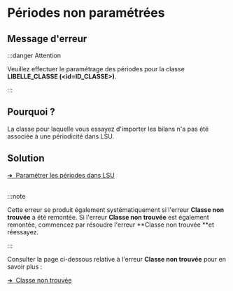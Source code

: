 # Périodes non paramétrées

## Message d'erreur

:::danger Attention

Veuillez effectuer le paramétrage des périodes pour la classe **LIBELLE_CLASSE (\<id=ID_CLASSE>)**.

:::


## Pourquoi ?

La classe pour laquelle vous essayez d'importer les bilans n'a pas été associée à une périodicité dans LSU.

## Solution

<div class="pagination-nav__item">
<a class="pagination-nav__link" href="/exporter-vers-lsu/avant-dexporter/parametrer-lsu/parametrer-les-periodes-dans-lsu/">
    <div class="pagination-nav__label">➜&nbsp;&nbsp;Paramétrer les périodes dans LSU</div>
</a>
</div>
<br/>

:::note

Cette erreur se produit également systématiquement si l'erreur **Classe non trouvée** a été remontée. Si l'erreur **Classe non trouvée** est également remontée, commencez par résoudre l'erreur **Classe non trouvée **et réessayez.

:::


Consulter la page ci-dessous relative à l'erreur **Classe non trouvée** pour en savoir plus :

<div class="pagination-nav__item">
<a class="pagination-nav__link" href="/exporter-vers-lsu/resolution-de-problemes/classe-non-trouvee/">
    <div class="pagination-nav__label">➜&nbsp;&nbsp;Classe non trouvée</div>
</a>
</div>
<br/>
